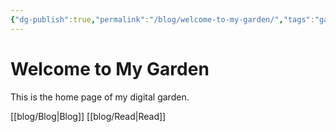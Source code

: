 ```yaml
---
{"dg-publish":true,"permalink":"/blog/welcome-to-my-garden/","tags":"gardenEntry"}
---
```



# Welcome to My Garden
This is the home page of my digital garden.

[[blog/Blog\|Blog]]
[[blog/Read\|Read]]

